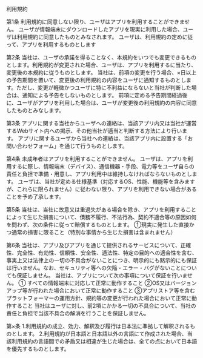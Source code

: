 利用規約


第1条
利用規約に同意しない限り、ユーザはアプリを利用することができません。
ユーザが情報端末にダウンロードしたアプリを現実に利用した場合、ユーザは利用規約に同意したものとみなされます。
ユーザは、利用規約の定めに従って、アプリを利用するものとします

第2条
当社は、ユーザの承諾を得ることなく、本規約をいつでも変更できるものとします。利用規約が変更された場合、ユーザは、アプリを利用するに当たり、変更後の本規約に従うものとします。
当社は、前項の変更を行う場合、×日以上の予告期間を置いて、変更後の利用規約の内容をユーザに通知するものとします。ただし、変更が軽微かつユーザに特に不利益にならないと当社が判断した場合は、通知による予告をしないものとします。
前項に定める予告期間経過後に、ユーザがアプリを利用した場合は、ユーザが変更後の利用規約の内容に同意したものとみなします。

第3条
アプリに関する当社からユーザへの連絡は、当該アプリ内又は当社が運営するWebサイト内への掲示、その他当社が適当と判断する方法により行います。
アプリに関するユーザから当社への連絡は、当該アプリ内に設置する「お問い合わせフォーム」を通じて行うものとします。

第4条
未成年者はアプリを利用することができません。
ユーザは、アプリを利用するに際し、情報端末（デバイス）、通信機器・手段、電力等をユーザ自らの責任と負担で準備・用意し、アプリ利用中は維持しなければならないものとします。
ユーザは、当社が定める仕様基準（対応するOS、性能、機能等を含みますが、これらに限られません）に従わない限り、アプリを利用できない場合があることを予め了承します。

第5条
当社は、当社に故意又は重過失がある場合を除き、アプリを利用することによって生じた損害について、債務不履行、不法行為、契約不適合等の原因如何を問わず、次の条件に従って賠償するものとします。
①現実に発生した直接かつ通常の損害に限ること（特別な事情から生じた損害は含まれません）

第6条
当社は、アプリ及びアプリを通じて提供されるサービスについて、正確性、完全性、有効性、信頼性、安全性、適法性、特定の目的への適合性を含む、事実上又は法律上の一切の不具合がないことにつき、明示的にも黙示的にも保証は行いません。なお、セキュリティ等への欠陥・エラー・バグがないことについても保証しません。
当社は、アプリについて次の事項について保証を行いません。
    ① すべての情報端末に対応して正常に動作すること
②OS又はバージョンアップ等が行われた場合において正常に動作すること
③アプリストア等を含むプラットフォーマーの運用方針、規約等の変更が行われた場合において正常に動作すること
当社はユーザに対し、前2項にかかる一切の不具合について、当社の責任と負担で当該不具合の解消を行うことを保証しません。

第×条
1.利用規約の成立、効力、解釈及び履行は日本法に準拠して解釈されるものとします。
2.利用規約が日本語と日本語以外の言語にて作成された場合、当該利用規約の言語間での矛盾又は相違が生じた場合は、全ての点において日本語を優先するものとします。
